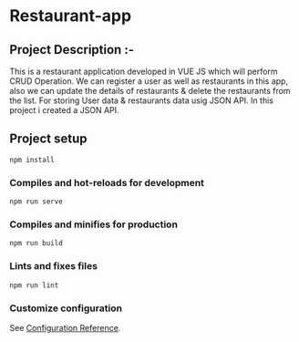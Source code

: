 # Restaurant-app
## Project Description :-
This is a restaurant application developed in VUE JS  which will perform CRUD Operation. We can register a user as well as restaurants in this app, also we can update the details of restaurants & delete the restaurants  from the list. For storing User data & restaurants data usig JSON API. In this project i created a JSON API.

## Project setup
```
npm install
```

### Compiles and hot-reloads for development
```
npm run serve
```

### Compiles and minifies for production
```
npm run build
```

### Lints and fixes files
```
npm run lint
```

### Customize configuration
See [Configuration Reference](https://cli.vuejs.org/config/).

